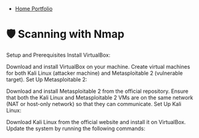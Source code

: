 - <a href="https://github.com/rafa0c">Home Portfolio</a>

# 🛡️ Scanning with Nmap

Setup and Prerequisites
Install VirtualBox:

Download and install VirtualBox on your machine.
Create virtual machines for both Kali Linux (attacker machine) and Metasploitable 2 (vulnerable target).
Set Up Metasploitable 2:

Download and install Metasploitable 2 from the official repository.
Ensure that both the Kali Linux and Metasploitable 2 VMs are on the same network (NAT or host-only network) so that they can communicate.
Set Up Kali Linux:

Download Kali Linux from the official website and install it on VirtualBox.
Update the system by running the following commands:
